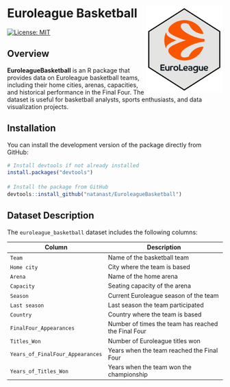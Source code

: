 # Euroleague Basketball  <img src="/inst/www/logo_nobg.png" align="right" width="180" />

[![License: MIT](https://img.shields.io/badge/License-MIT-yellow.svg)](LICENSE)

## Overview  
**EuroleagueBasketball** is an R package that provides data on Euroleague basketball teams, including their home cities, arenas, capacities, and historical performance in the Final Four. The dataset is useful for basketball analysts, sports enthusiasts, and data visualization projects.

## Installation  
You can install the development version of the package directly from GitHub:

```r
# Install devtools if not already installed
install.packages("devtools")

# Install the package from GitHub
devtools::install_github("natanast/EuroleagueBasketball")
````

## Dataset Description  
The `euroleague_basketball` dataset includes the following columns:

| **Column**                     | **Description**                                              |
|---------------------------------|--------------------------------------------------------------|
| `Team`                          | Name of the basketball team                                  |
| `Home city`                     | City where the team is based                                  |
| `Arena`                         | Name of the home arena                                        |
| `Capacity`                      | Seating capacity of the arena                                |
| `Season`                        | Current Euroleague season of the team                        |
| `Last season`                   | Last season the team participated                             |
| `Country`                       | Country where the team is based                              |
| `FinalFour_Appearances`         | Number of times the team has reached the Final Four          |
| `Titles_Won`                    | Number of Euroleague titles won                              |
| `Years_of_FinalFour_Appearances`| Years when the team reached the Final Four                   |
| `Years_of_Titles_Won`           | Years when the team won the championship                     |
